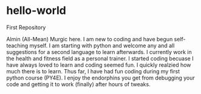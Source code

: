 # hello-world
First Repository

Almin (All-Mean) Murgic here. I am new to coding and have begun self-teaching myself. 
I am starting with python and welcome any and all suggestions for a second language to learn afterwards. 
I currently work in the health and fitness field as a personal trainer.
I started coding becuase I have always loved to learn and coding seemed fun. I quickly realzied how much there is to learn. 
Thus far, I have had fun coding during my first python course (PY4E). 
I enjoy the endorphins you get from debugging your code and getting it to work (finally) after hours of tweaks. 
